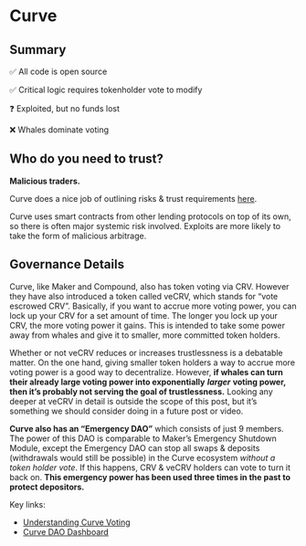 # Curve

## Summary

✅ All code is open source

✅ Critical logic requires tokenholder vote to modify

❓ Exploited, but no funds lost

❌ Whales dominate voting

## Who do you need to trust?

**Malicious traders.**

Curve does a nice job of outlining risks & trust requirements [here](https://www.curve.fi/risks).

Curve uses smart contracts from other lending protocols on top of its own, so there is often major systemic risk involved. Exploits are more likely to take the form of malicious arbitrage.

## Governance Details

Curve, like Maker and Compound, also has token voting via CRV. However they have also introduced a token called veCRV, which stands for “vote escrowed CRV”. Basically, if you want to accrue more voting power, you can lock up your CRV for a set amount of time. The longer you lock up your CRV, the more voting power it gains. This is intended to take some power away from whales and give it to smaller, more committed token holders.

Whether or not veCRV reduces or increases trustlessness is a debatable matter. On the one hand, giving smaller token holders a way to accrue more voting power is a good way to decentralize. However, **if whales can turn their already large voting power into exponentially** _**larger**_ **voting power, then it’s probably not serving the goal of trustlessness.** Looking any deeper at veCRV in detail is outside the scope of this post, but it’s something we should consider doing in a future post or video.

**Curve also has an “Emergency DAO”** which consists of just 9 members. The power of this DAO is comparable to Maker’s Emergency Shutdown Module, except the Emergency DAO can stop all swaps & deposits (withdrawals would still be possible) in the Curve ecosystem _without a token holder vote_. If this happens, CRV & veCRV holders can vote to turn it back on. **This emergency power has been used three times in the past to protect depositors.**

Key links:

* [Understanding Curve Voting](https://resources.curve.fi/base-features/understanding-voting)
* [Curve DAO Dashboard](https://dao.curve.fi/dao)

